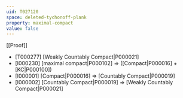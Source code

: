 ```yaml
---
uid: T027120
space: deleted-tychonoff-plank
property: maximal-compact
value: false
---
```

[[Proof]]

* [T000277] [Weakly Countably Compact|P000021]
* [I000230] [maximal compact|P000102] => ([Compact|P000016] + [KC|P000100])
* [I000001] [Compact|P000016] => [Countably Compact|P000019]
* [I000002] [Countably Compact|P000019] => [Weakly Countably Compact|P000021]

